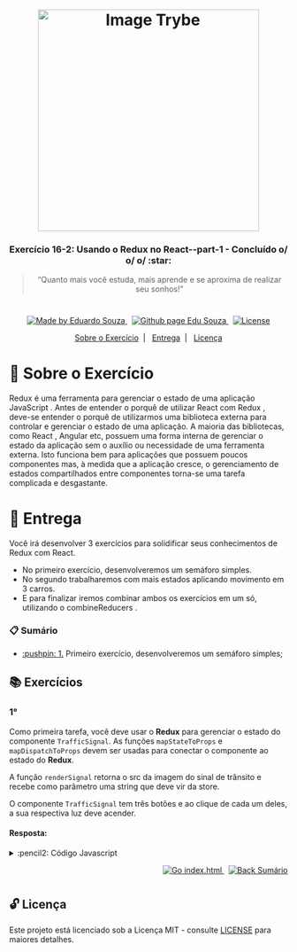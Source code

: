 <h1 align="center">
    <img alt="Image Trybe" src="https://i.ibb.co/d4W2x4g/trybe.png" width="400px" />
</h1>

<h3 align="center">
  Exercício 16-2: Usando o Redux no React--part-1 - Concluído o/ o/ o/ :star:
</h3>

<blockquote align="center">“Quanto mais você estuda, mais aprende e se aproxima de realizar seu sonhos!”</blockquote>

<h1></h1>

<p align="center">

  <a href="https://www.linkedin.com/in/eduardosouzaprogrammer/">
    <img alt="Made by Eduardo Souza" src="https://img.shields.io/badge/made%20by-Edu%20Souza-%23F8952D">
  </a>&nbsp;

 <a href="https://edusouza-programmer.github.io/">
<img alt="Github page Edu Souza " src="https://img.shields.io/badge/Github%20page-Edu_Souza-orange">
</a>&nbsp;

  <a href="LICENSE" >
    <img alt="License" src="https://img.shields.io/badge/license-MIT-%23F8952D">
  </a>

</p>

<p align="center">
  <a href="#rocket-Sobre-o-Exercício">Sobre o Exercício</a>&nbsp;&nbsp;|&nbsp;&nbsp;
  <a href="#postbox-Entrega">Entrega</a>&nbsp;&nbsp;|&nbsp;&nbsp;
  <a href="#unlock-Licença">Licença</a>
</p>

# :rocket: Sobre o Exercício

Redux é uma ferramenta para gerenciar o estado de uma aplicação JavaScript . Antes de entender o porquê de utilizar React com Redux , deve-se entender o porquê de utilizarmos uma biblioteca externa para controlar e gerenciar o estado de uma aplicação.
A maioria das bibliotecas, como React , Angular etc, possuem uma forma interna de gerenciar o estado da aplicação sem o auxílio ou necessidade de uma ferramenta externa. Isto funciona bem para aplicações que possuem poucos componentes mas, à medida que a aplicação cresce, o gerenciamento de estados compartilhados entre componentes torna-se uma tarefa complicada e desgastante.

# :postbox: Entrega

Você irá desenvolver 3 exercícios para solidificar seus conhecimentos de Redux com React.

- No primeiro exercício, desenvolveremos um semáforo simples.
- No segundo trabalharemos com mais estados aplicando movimento em 3 carros.
- E para finalizar iremos combinar ambos os exercícios em um só, utilizando o combineReducers .

### :clipboard: Sumário

- <p><a href="#1"> :pushpin: 1.</a> Primeiro exercício, desenvolveremos um semáforo simples;</p>

## :books: Exercícios

### 1°

Como primeira tarefa, você deve usar o **Redux** para gerenciar o estado do componente `TrafficSignal`. As funções `mapStateToProps` e `mapDispatchToProps` devem ser usadas para conectar o componente ao estado do **Redux**.

A função `renderSignal` retorna o src da imagem do sinal de trânsito e recebe como parâmetro uma string que deve vir da store.

O componente `TrafficSignal` tem três botões e ao clique de cada um deles, a sua respectiva luz deve acender.

#### Resposta:

<details>
 <summary> :pencil2: Código Javascript</summary>

```js
// src/index.js
import React from "react";
import ReactDOM from "react-dom";
import { Provider } from "react-redux";
import App from "./App";
import store from "./redux";

ReactDOM.render(
  <React.StrictMode>
    <Provider store={store}>
      <App />
    </Provider>
  </React.StrictMode>,
  document.getElementById("root")
);

/* ----------- */

// src/app.jsx
import React from "react";
import TrafficSignal from "./TrafficSignal";
import "./App.css";

export default function App() {
  return <TrafficSignal />;
}

/* ----------- */

// redux/actionCreators.js
export const CHANGE_SIGNAL = "CHANGE_SIGNAL";

export const changeSignal = (payload) => ({
  type: CHANGE_SIGNAL,
  payload,
});

/* ----------- */

// redux/index.js
import { createStore } from "redux";
import { CHANGE_SIGNAL } from "./actionCreators";

const initialState = {
  signal: {
    color: "red",
  },
};

function reducer(state = initialState, action) {
  switch (action.type) {
    case CHANGE_SIGNAL:
      return { ...state, signal: { ...state.signal, color: action.payload } };
    default:
      return state;
  }
}

const store = createStore(
  reducer,
  window.__REDUX_DEVTOOLS_EXTENSION__ && window.__REDUX_DEVTOOLS_EXTENSION__()
);

export default store;

/* ----------- */

// src/TrafficSignal.jsx
import React from "react";
import { func, string } from "prop-types";
import { connect } from "react-redux";
import { changeSignal } from "./redux/actionCreators";
import redSignal from "./images/redSignal.jpeg";
import greenSignal from "./images/greenSignal.jpeg";
import yellowSignal from "./images/yellowSignal.jpeg";

const renderSignal = (signalColor) => {
  if (signalColor === "red") {
    return redSignal;
  }
  if (signalColor === "green") {
    return greenSignal;
  }
  if (signalColor === "yellow") {
    return yellowSignal;
  }
  return null;
};

function TrafficSignal({ signalColor, changeSignal }) {
  return (
    <div className="ctn">
      <div className="button-container">
        <button onClick={() => changeSignal("red")} type="button">
          Red
        </button>
        <button onClick={() => changeSignal("yellow")} type="button">
          Yellow
        </button>
        <button onClick={() => changeSignal("green")} type="button">
          Green
        </button>
      </div>
      <img className="signal" src={renderSignal(signalColor)} alt="sinal" />
    </div>
  );
}

const mapStateToProps = (state) => ({
  signalColor: state.signal.color,
});

const mapDispatchToProps = (dispatch) => ({
  changeSignal: (color) => dispatch(changeSignal(color)),
});

TrafficSignal.propTypes = {
  signalColor: string.isRequired,
  changeSignal: func.isRequired,
};

export default connect(mapStateToProps, mapDispatchToProps)(TrafficSignal);
```

</details>

<p align="right">
   <a href="https://edusouza-programmer.github.io/Trybe_Exercicio_3-3_Edu_Souza//parte-1/challenge_1-o_modelo_boxer.html">
    <img alt="Go index.html" src="https://img.shields.io/badge/Go-app_react-orange">
    </a>&nbsp;
    <a href="#clipboard-Sumário">
    <img alt="Back Sumário" src="https://img.shields.io/badge/Back-Sum%C3%A1rio-orange">
  </a>
</p>

#

## :unlock: Licença

Este projeto está licenciado sob a Licença MIT - consulte [LICENSE](https://opensource.org/licenses/MIT) para maiores detalhes.

